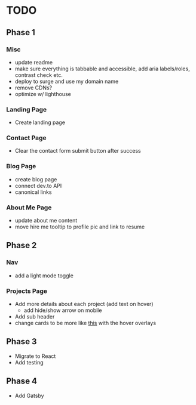 # TODO

## Phase 1

### Misc

- update readme
- make sure everything is tabbable and accessible, add aria labels/roles, contrast check etc.
- deploy to surge and use my domain name
- remove CDNs?
- optimize w/ lighthouse

### Landing Page

- Create landing page

### Contact Page

- Clear the contact form submit button after success

### Blog Page

- create blog page
- connect dev.to API
- canonical links

### About Me Page

- update about me content
- move hire me tooltip to profile pic and link to resume

## Phase 2

### Nav

- add a light mode toggle

### Projects Page

- Add more details about each project (add text on hover)
  - add hide/show arrow on mobile
- Add sub header
- change cards to be more like [this](https://mattfarley.ca/) with the hover overlays

## Phase 3

- Migrate to React
- Add testing

## Phase 4

- Add Gatsby
